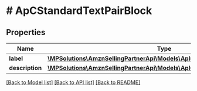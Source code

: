 # # ApCStandardTextPairBlock

## Properties

Name | Type | Description | Notes
------------ | ------------- | ------------- | -------------
**label** | [**\MPSolutions\AmznSellingPartnerApi\Models\AplusContent\ApCTextComponent**](ApCTextComponent.md) |  | [optional]
**description** | [**\MPSolutions\AmznSellingPartnerApi\Models\AplusContent\ApCTextComponent**](ApCTextComponent.md) |  | [optional]

[[Back to Model list]](../../README.md#models) [[Back to API list]](../../README.md#endpoints) [[Back to README]](../../README.md)
